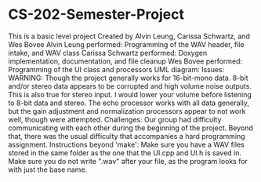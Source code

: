 # CS-202-Semester-Project
This is a basic level project
Created by Alvin Leung, Carissa Schwartz, and Wes Bovee
    Alvin Leung performed: Programming of the WAV header, file intake, and WAV class
    Carissa Schwartz performed: Doxygen implementation, documentation, and file cleanup
    Wes Bovee performed: Programming of the UI class and processors
UML diagram:
Issues: WARNING: Though the project generally works for 16-bit-mono data. 8-bit and/or stereo data appears to be corrupted and high volume noise outputs. This is also true for stereo input. I would lower your volume before listening to 8-bit data and stereo. The echo processor works with all data generally, but the gain adjustment and normalization processors appear to not work well, though were attempted.
Challenges: Our group had difficulty communicating with each other during the beginning of the project. Beyond that, there was the usual difficulty that accompanies a hard programming assignment.
Instructions beyond 'make': Make sure you have a WAV files stored in the same folder as the one that the UI.cpp and UI.h is saved in. Make sure you do not write ".wav" after your file, as the program looks for with just the base name.
